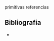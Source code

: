 

primitivas
referencias

## Bibliografia
- [](https://www.freecodecamp.org/news/primitive-vs-reference-data-types-in-javascript/)